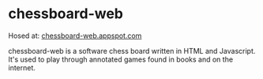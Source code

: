 # chessboard-web

Hosed at: [chessboard-web.appspot.com](chessboard-web.appspot.com)

chessboard-web is a software chess board written in HTML and
Javascript. It's used to play through annotated games found in
books and on the internet.
